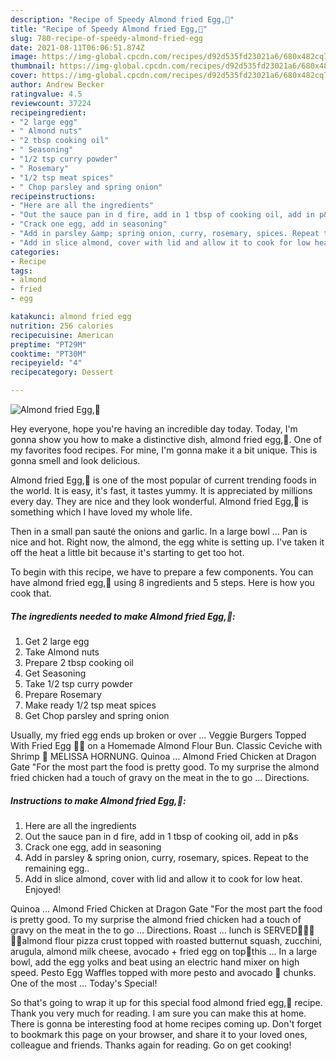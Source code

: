 ```yaml
---
description: "Recipe of Speedy Almond fried Egg,🍳"
title: "Recipe of Speedy Almond fried Egg,🍳"
slug: 780-recipe-of-speedy-almond-fried-egg
date: 2021-08-11T06:06:51.874Z
image: https://img-global.cpcdn.com/recipes/d92d535fd23021a6/680x482cq70/almond-fried-egg-recipe-main-photo.jpg
thumbnail: https://img-global.cpcdn.com/recipes/d92d535fd23021a6/680x482cq70/almond-fried-egg-recipe-main-photo.jpg
cover: https://img-global.cpcdn.com/recipes/d92d535fd23021a6/680x482cq70/almond-fried-egg-recipe-main-photo.jpg
author: Andrew Becker
ratingvalue: 4.5
reviewcount: 37224
recipeingredient:
- "2 large egg"
- " Almond nuts"
- "2 tbsp cooking oil"
- " Seasoning"
- "1/2 tsp curry powder"
- " Rosemary"
- "1/2 tsp meat spices"
- " Chop parsley and spring onion"
recipeinstructions:
- "Here are all the ingredients"
- "Out the sauce pan in d fire, add in 1 tbsp of cooking oil, add in p&amp;s"
- "Crack one egg, add in seasoning"
- "Add in parsley &amp; spring onion, curry, rosemary, spices. Repeat to the remaining egg.."
- "Add in slice almond, cover with lid and allow it to cook for low heat. Enjoyed!"
categories:
- Recipe
tags:
- almond
- fried
- egg

katakunci: almond fried egg 
nutrition: 256 calories
recipecuisine: American
preptime: "PT29M"
cooktime: "PT30M"
recipeyield: "4"
recipecategory: Dessert

---
```



![Almond fried Egg,🍳](https://img-global.cpcdn.com/recipes/d92d535fd23021a6/680x482cq70/almond-fried-egg-recipe-main-photo.jpg)

Hey everyone, hope you're having an incredible day today. Today, I'm gonna show you how to make a distinctive dish, almond fried egg,🍳. One of my favorites food recipes. For mine, I'm gonna make it a bit unique. This is gonna smell and look delicious.

Almond fried Egg,🍳 is one of the most popular of current trending foods in the world. It is easy, it's fast, it tastes yummy. It is appreciated by millions every day. They are nice and they look wonderful. Almond fried Egg,🍳 is something which I have loved my whole life.

Then in a small pan sauté the onions and garlic. In a large bowl … Pan is nice and hot. Right now, the almond, the egg white is setting up. I&#39;ve taken it off the heat a little bit because it&#39;s starting to get too hot.


To begin with this recipe, we have to prepare a few components. You can have almond fried egg,🍳 using 8 ingredients and 5 steps. Here is how you cook that.

<!--inarticleads1-->

##### The ingredients needed to make Almond fried Egg,🍳:

1. Get 2 large egg
1. Take  Almond nuts
1. Prepare 2 tbsp cooking oil
1. Get  Seasoning
1. Take 1/2 tsp curry powder
1. Prepare  Rosemary
1. Make ready 1/2 tsp meat spices
1. Get  Chop parsley and spring onion


Usually, my fried egg ends up broken or over … Veggie Burgers Topped With Fried Egg 🍳🍔 on a Homemade Almond Flour Bun. Classic Ceviche with Shrimp 🍤 MELISSA HORNUNG. Quinoa … Almond Fried Chicken at Dragon Gate &#34;For the most part the food is pretty good. To my surprise the almond fried chicken had a touch of gravy on the meat in the to go … Directions. 

<!--inarticleads2-->

##### Instructions to make Almond fried Egg,🍳:

1. Here are all the ingredients
1. Out the sauce pan in d fire, add in 1 tbsp of cooking oil, add in p&amp;s
1. Crack one egg, add in seasoning
1. Add in parsley &amp; spring onion, curry, rosemary, spices. Repeat to the remaining egg..
1. Add in slice almond, cover with lid and allow it to cook for low heat. Enjoyed!


Quinoa … Almond Fried Chicken at Dragon Gate &#34;For the most part the food is pretty good. To my surprise the almond fried chicken had a touch of gravy on the meat in the to go … Directions. Roast … lunch is SERVED🥑🍳🍕💃🏻almond flour pizza crust topped with roasted butternut squash, zucchini, arugula, almond milk cheese, avocado + fried egg on top💯this … In a large bowl, add the egg yolks and beat using an electric hand mixer on high speed. Pesto Egg Waffles topped with more pesto and avocado 🥑 chunks. One of the most … Today&#39;s Special! 

So that's going to wrap it up for this special food almond fried egg,🍳 recipe. Thank you very much for reading. I am sure you can make this at home. There is gonna be interesting food at home recipes coming up. Don't forget to bookmark this page on your browser, and share it to your loved ones, colleague and friends. Thanks again for reading. Go on get cooking!
